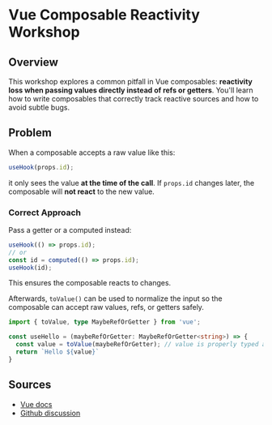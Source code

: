 # Vue Composable Reactivity Workshop

## Overview

This workshop explores a common pitfall in Vue composables: **reactivity loss when passing values directly instead of refs or getters**. You'll learn how to write composables that correctly track reactive sources and how to avoid subtle bugs.

## Problem

When a composable accepts a raw value like this:

```ts
useHook(props.id);
```

it only sees the value **at the time of the call**. If `props.id` changes later, the composable will **not react** to the new value.  

### Correct Approach

Pass a getter or a computed instead:

```ts
useHook(() => props.id);
// or
const id = computed(() => props.id);
useHook(id);
```

This ensures the composable reacts to changes.

Afterwards, `toValue()` can be used to normalize the input so the composable can accept raw values, refs, or getters safely.

```ts
import { toValue, type MaybeRefOrGetter } from 'vue';

const useHello = (maybeRefOrGetter: MaybeRefOrGetter<string>) => {
  const value = toValue(maybeRefOrGetter); // value is properly typed as a string
  return `Hello ${value}`
}
```

## Sources

- [Vue docs](https://vuejs.org/guide/reusability/composables#conventions-and-best-practices)
- [Github discussion](https://github.com/orgs/vuejs/discussions/13270#discussioncomment-13019949)
